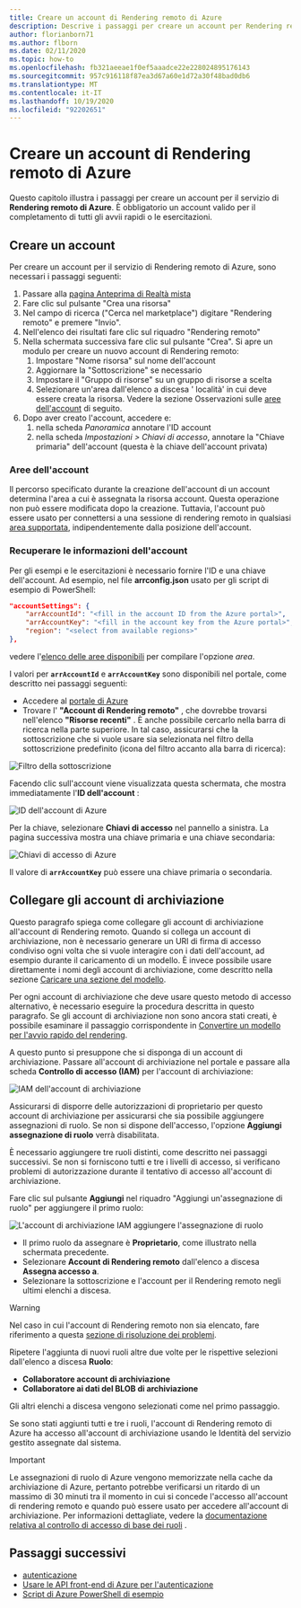 ```yaml
---
title: Creare un account di Rendering remoto di Azure
description: Descrive i passaggi per creare un account per Rendering remoto di Azure
author: florianborn71
ms.author: flborn
ms.date: 02/11/2020
ms.topic: how-to
ms.openlocfilehash: fb321aeeae1f0ef5aaadce22e228024895176143
ms.sourcegitcommit: 957c916118f87ea3d67a60e1d72a30f48bad0db6
ms.translationtype: MT
ms.contentlocale: it-IT
ms.lasthandoff: 10/19/2020
ms.locfileid: "92202651"
---
```

# <a name="create-an-azure-remote-rendering-account"></a>Creare un account di Rendering remoto di Azure

Questo capitolo illustra i passaggi per creare un account per il servizio di **Rendering remoto di Azure**. È obbligatorio un account valido per il completamento di tutti gli avvii rapidi o le esercitazioni.

## <a name="create-an-account"></a>Creare un account

Per creare un account per il servizio di Rendering remoto di Azure, sono necessari i passaggi seguenti:

1. Passare alla [pagina Anteprima di Realtà mista](https://aka.ms/MixedRealityPrivatePreview)
1. Fare clic sul pulsante "Crea una risorsa"
1. Nel campo di ricerca ("Cerca nel marketplace") digitare "Rendering remoto" e premere "Invio".
1. Nell'elenco dei risultati fare clic sul riquadro "Rendering remoto"
1. Nella schermata successiva fare clic sul pulsante "Crea". Si apre un modulo per creare un nuovo account di Rendering remoto:
    1. Impostare "Nome risorsa" sul nome dell'account
    1. Aggiornare la "Sottoscrizione" se necessario
    1. Impostare il "Gruppo di risorse" su un gruppo di risorse a scelta
    1. Selezionare un'area dall'elenco a discesa ' località' in cui deve essere creata la risorsa. Vedere la sezione Osservazioni sulle [aree dell'account](create-an-account.md#account-regions) di seguito.
1. Dopo aver creato l'account, accedere e:
    1. nella scheda *Panoramica* annotare l'ID account
    1. nella scheda *Impostazioni > Chiavi di accesso*, annotare la "Chiave primaria" dell'account (questa è la chiave dell'account privata)

### <a name="account-regions"></a>Aree dell'account
Il percorso specificato durante la creazione dell'account di un account determina l'area a cui è assegnata la risorsa account. Questa operazione non può essere modificata dopo la creazione. Tuttavia, l'account può essere usato per connettersi a una sessione di rendering remoto in qualsiasi [area supportata](./../reference/regions.md), indipendentemente dalla posizione dell'account.

### <a name="retrieve-the-account-information"></a>Recuperare le informazioni dell'account

Per gli esempi e le esercitazioni è necessario fornire l'ID e una chiave dell'account. Ad esempio, nel file **arrconfig.json** usato per gli script di esempio di PowerShell:

```json
"accountSettings": {
    "arrAccountId": "<fill in the account ID from the Azure portal>",
    "arrAccountKey": "<fill in the account key from the Azure portal>",
    "region": "<select from available regions>"
},
```

vedere l'[elenco delle aree disponibili](../reference/regions.md) per compilare l'opzione *area*.

I valori per **`arrAccountId`** e **`arrAccountKey`** sono disponibili nel portale, come descritto nei passaggi seguenti:

* Accedere al [portale di Azure](https://www.portal.azure.com)
* Trovare l' **"Account di Rendering remoto"** , che dovrebbe trovarsi nell'elenco **"Risorse recenti"** . È anche possibile cercarlo nella barra di ricerca nella parte superiore. In tal caso, assicurarsi che la sottoscrizione che si vuole usare sia selezionata nel filtro della sottoscrizione predefinito (icona del filtro accanto alla barra di ricerca):

![Filtro della sottoscrizione](./media/azure-subscription-filter.png)

Facendo clic sull'account viene visualizzata questa schermata, che mostra immediatamente l'**ID dell'account** :

![ID dell'account di Azure](./media/azure-account-id.png)

Per la chiave, selezionare **Chiavi di accesso** nel pannello a sinistra. La pagina successiva mostra una chiave primaria e una chiave secondaria:

![Chiavi di accesso di Azure](./media/azure-account-primary-key.png)

Il valore di **`arrAccountKey`** può essere una chiave primaria o secondaria.

## <a name="link-storage-accounts"></a>Collegare gli account di archiviazione

Questo paragrafo spiega come collegare gli account di archiviazione all'account di Rendering remoto. Quando si collega un account di archiviazione, non è necessario generare un URI di firma di accesso condiviso ogni volta che si vuole interagire con i dati dell'account, ad esempio durante il caricamento di un modello. È invece possibile usare direttamente i nomi degli account di archiviazione, come descritto nella sezione [Caricare una sezione del modello](../concepts/models.md#loading-models).

Per ogni account di archiviazione che deve usare questo metodo di accesso alternativo, è necessario eseguire la procedura descritta in questo paragrafo. Se gli account di archiviazione non sono ancora stati creati, è possibile esaminare il passaggio corrispondente in [Convertire un modello per l'avvio rapido del rendering](../quickstarts/convert-model.md#storage-account-creation).

A questo punto si presuppone che si disponga di un account di archiviazione. Passare all'account di archiviazione nel portale e passare alla scheda **Controllo di accesso (IAM)** per l'account di archiviazione:

![IAM dell'account di archiviazione](./media/azure-storage-account.png)

 Assicurarsi di disporre delle autorizzazioni di proprietario per questo account di archiviazione per assicurarsi che sia possibile aggiungere assegnazioni di ruolo. Se non si dispone dell'accesso, l'opzione **Aggiungi assegnazione di ruolo** verrà disabilitata.

 È necessario aggiungere tre ruoli distinti, come descritto nei passaggi successivi. Se non si forniscono tutti e tre i livelli di accesso, si verificano problemi di autorizzazione durante il tentativo di accesso all'account di archiviazione.

 Fare clic sul pulsante **Aggiungi** nel riquadro "Aggiungi un'assegnazione di ruolo" per aggiungere il primo ruolo:

![L'account di archiviazione IAM aggiungere l'assegnazione di ruolo](./media/azure-add-role-assignment.png)

* Il primo ruolo da assegnare è **Proprietario**, come illustrato nella schermata precedente.
* Selezionare **Account di Rendering remoto** dall'elenco a discesa **Assegna accesso a**.
* Selezionare la sottoscrizione e l'account per il Rendering remoto negli ultimi elenchi a discesa.

> [!WARNING]
> Nel caso in cui l'account di Rendering remoto non sia elencato, fare riferimento a questa [sezione di risoluzione dei problemi](../resources/troubleshoot.md#cant-link-storage-account-to-arr-account).

Ripetere l'aggiunta di nuovi ruoli altre due volte per le rispettive selezioni dall'elenco a discesa **Ruolo**:

* **Collaboratore account di archiviazione**
* **Collaboratore ai dati del BLOB di archiviazione**

Gli altri elenchi a discesa vengono selezionati come nel primo passaggio.

Se sono stati aggiunti tutti e tre i ruoli, l'account di Rendering remoto di Azure ha accesso all'account di archiviazione usando le Identità del servizio gestito assegnate dal sistema.
> [!IMPORTANT]
> Le assegnazioni di ruolo di Azure vengono memorizzate nella cache da archiviazione di Azure, pertanto potrebbe verificarsi un ritardo di un massimo di 30 minuti tra il momento in cui si concede l'accesso all'account di rendering remoto e quando può essere usato per accedere all'account di archiviazione. Per informazioni dettagliate, vedere la [documentazione relativa al controllo di accesso di base dei ruoli](../../role-based-access-control/troubleshooting.md#role-assignment-changes-are-not-being-detected) .

## <a name="next-steps"></a>Passaggi successivi

* [autenticazione](authentication.md)
* [Usare le API front-end di Azure per l'autenticazione](frontend-apis.md)
* [Script di Azure PowerShell di esempio](../samples/powershell-example-scripts.md)